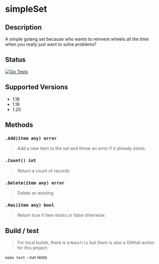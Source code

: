 simpleSet
=========

## Description

A simple golang set because who wants to reinvent wheels all the time
when you really just want to solve problems?

## Status

[![Go Tests](https://github.com/sam-caldwell/simpleSet/actions/workflows/go-tests.yaml/badge.svg)](https://github.com/sam-caldwell/simpleSet/actions/workflows/go-tests.yaml)

## Supported Versions

- 1.18
- 1.19
- 1.20

## Methods

### `.Add(item any) error`

> Add a new item to the set and throw an error if it already exists.

### `.Count() int`

> Return a count of records

### `.Delete(item any) error`

> Delete an existing

### `.Has(item any) bool`

> Return true if item exists or false otherwise.

## Build / test

> For local builds, there is a `Makefile` but there is also a GitHub action for this
> project.

`make test` - run tests 

